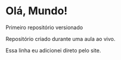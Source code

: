 # Olá, Mundo!
 Primeiro repositório versionado

Repositório criado durante uma aula ao vivo.

Essa linha eu adicionei direto pelo site.
